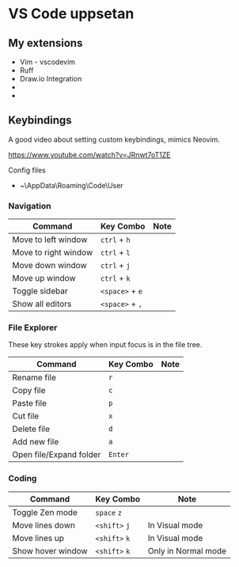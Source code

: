 # VS Code uppsetan #

## My extensions ##

* Vim - vscodevim
* Ruff
* Draw.io Integration
*
*

## Keybindings ##

A good video about setting custom keybindings, mimics Neovim.

https://www.youtube.com/watch?v=JRnwt7oT1ZE

Config files

* ~\AppData\Roaming\Code\User

### Navigation ###

| Command          | Key Combo                  | Note   |
| ---------------- | -------------------------- | ------ |
| Move to left window | `ctrl` + `h` ||
| Move to right window | `ctrl` + `l` ||
| Move down window | `ctrl` + `j` ||
| Move up window | `ctrl` + `k` ||
| Toggle sidebar | `<space>` + `e` ||
| Show all editors | `<space>` + `,` ||

### File Explorer ###

These key strokes apply when input focus is in the file tree.

| Command          | Key Combo                  | Note   |
| ---------------- | -------------------------- | ------ |
| Rename file | `r` ||
| Copy file | `c` ||
| Paste file | `p` ||
| Cut file | `x` ||
| Delete file | `d` ||
| Add new file | `a` ||
| Open file/Expand folder | `Enter` ||

### Coding ###

| Command          | Key Combo                  | Note   |
| ---------------- | -------------------------- | ------ |
| Toggle Zen mode | `space` `z` | |
| Move lines down | `<shift>` `j` | In Visual mode |
| Move lines up | `<shift>` `k` | In Visual mode |
| Show hover window | `<shift>` `k` | Only in Normal mode |


